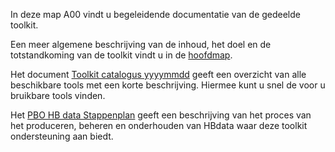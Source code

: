 In deze map A00 vindt u begeleidende documentatie van de gedeelde toolkit. 

Een meer algemene beschrijving van de inhoud, het doel en de totstandkoming van de toolkit vindt u in de [hoofdmap](https://github.com/kkpdata/HB-Datatoolkit#readme).

Het document [Toolkit catalogus yyyymmdd](https://github.com/kkpdata/HB-Datatoolkit/tree/main/A00%20Documentatie) geeft een overzicht van alle beschikbare tools met een korte beschrijving. Hiermee kunt u snel de voor u bruikbare tools vinden. 

Het [PBO HB data Stappenplan](https://github.com/kkpdata/HB-Datatoolkit/blob/main/A00%20Documentatie/PBO%20HB%20data%20stappenplan%2013%20(11205758-014-GEO-0001_v1.0).pdf) geeft een beschrijving van het proces van het produceren, beheren en onderhouden van HBdata waar deze toolkit ondersteuning aan biedt.

